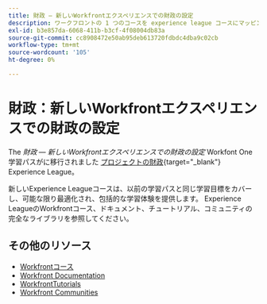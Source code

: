 ```yaml
---
title: 財政 — 新しいWorkfrontエクスペリエンスでの財政の設定
description: ワークフロントの 1 つのコースを experience league コースにマッピング
exl-id: b3e857da-6068-411b-b3cf-4f08004db83a
source-git-commit: cc8908472e50ab95deb613720fdbdc4dba9c02cb
workflow-type: tm+mt
source-wordcount: '105'
ht-degree: 0%

---
```


# 財政：新しいWorkfrontエクスペリエンスでの財政の設定

The *財政 — 新しいWorkfrontエクスペリエンスでの財政の設定* Workfont One 学習パスがに移行されました [プロジェクトの財政](https://experienceleague.adobe.com/?recommended=Workfront-U-1-2022.1.finances){target="_blank"} Experience League。

新しいExperience Leagueコースは、以前の学習パスと同じ学習目標をカバーし、可能な限り最適化され、包括的な学習体験を提供します。  Experience LeagueのWorkfrontコース、ドキュメント、チュートリアル、コミュニティの完全なライブラリを参照してください。

## その他のリソース

* [Workfrontコース](https://experienceleague.adobe.com/?lang=en&amp;Solution=Workfront#courses)
* [Workfront Documentation](https://experienceleague.adobe.com/docs/workfront.html)
* [WorkfrontTutorials](https://experienceleague.adobe.com/docs/workfront-learn/tutorials-workfront/home.html)
* [Workfront Communities](https://experienceleaguecommunities.adobe.com/t5/workfront/ct-p/workfront)

